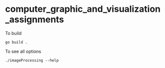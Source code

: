 # computer_graphic_and_visualization_assignments

To build

```
go build .
```

To see all options

```
./imageProcessing --help
```
